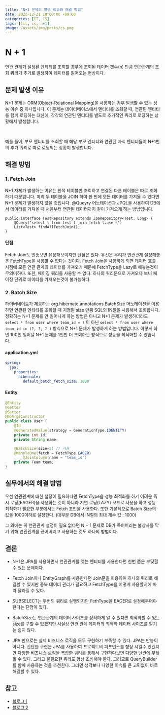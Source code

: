 ```yaml
---
title: "N+1 문제의 발생 이유와 해결 방법"
date: 2023-12-21 18:00:00 +09:00
categories: [IT, CS]
tags: [til, cs, n+1]
image: /assets/img/posts/cs.png
---
```



# N + 1
연관 관계가 설정된 엔티티를 조회할 경우에 조회된 데이터 갯수(n) 만큼 연관관계의 조회 쿼리가 추가로 발생하여 데이터를 읽어오는 현상이다.

## 문제 발생 이유
N+1 문제는 ORM(Object-Relational Mapping)을 사용하는 경우 발생할 수 있는 성능 이슈 중 하나입니다. 이 문제는 데이터베이스에서 엔티티를 조회할 때, 연관된 엔티티를 함께 로딩하는 대신에, 각각의 연관된 엔티티를 별도로 추가적인 쿼리로 로딩하는 상황에서 발생합니다.

<br/>

예를 들어, 부모 엔티티를 조회할 때 해당 부모 엔티티와 연관된 자식 엔티티들이 N+1번의 추가 쿼리로 따로 로딩되는 상황이 발생합니다.

## 해결 방법

### 1. Fetch Join
N+1 자체가 발생하는 이유는 한쪽 테이블만 조회하고 연결된 다른 테이블은 따로 조회하기 때문입니다. 미리 두 테이블을 JOIN 하여 한 번에 모든 데이터를 가져올 수 있다면  N+1 문제가 발생하지 않을 것입니다.
@Queyry 어노테이션과 JPQL을 사용하여 DB에서 데이터를 가져올 때 처음부터 연관된 데이터까지 같이 가져오게 하는 방법입니다.
```
public interface TestRepository extends JpaRepository<Test, Long> {
	@Query("select t from test t join fetch t.users")
	List<Test> findAllFetchJoin();
}
```

#### 단점
Fetch Join도 언뜻보면 유용해보이지만 단점은 있다. 우선은 우리가 연관관계 설정해놓은 FetchType을 사용할 수 없다는 것이다. Fetch Join을 사용하게 되면 데이터 호출 시점에 모든 연관 관계의 데이터를 가져오기 때문에 FetchType을 Lazy로 해놓는것이 무의미하다.
또한, 페이징 쿼리를 사용할 수 없다. 하나의 쿼리문으로 가져오다 보니 페이징 단위로 데이터를 가져오는것이 불가능하다.


### 2. Batch Size
하이버네이트가 제공하는 org.hibernate.annotations.BatchSize 어노테이션을 이용하면 연관된 엔티티를 조회할 때 지정된 size 만큼 SQL의 IN절을 사용해서 조회합니다. 
정확히는 N+1 문제를 안 일어나게 하는 방법은 아니고 N+1 문제가 발생하더라도 `select * from user where team_id = ?` 이 아닌 `select * from user where team_id in (?, ?, ? )` 방식으로 N+1 문제가 발생하게 하는 방법입니다.
이렇게 하면 100번 일어날 N+1 문제를 1번만 더 조회하는 방식으로 성능을 최적화할 수 있습니다.

#### application.yml
```yaml
spring:
  jpa:
    properties:
      hibernate:
        default_batch_fetch_size: 1000
```

#### Entity
```java
@Entity
@Getter
@Setter
@NoArgsConstructor
public class User {
    @Id
    @GeneratedValue(strategy = GenerationType.IDENTITY)
    private int id;
    private String name;

    @BatchSize(size=5) // 사용
    @ManyToOne(fetch = FetchType.EAGER)
		@JoinColumn(name = "team_id")
    private Team team;
}
```


## 실무에서의 해결 방법
우선 연관관계에 대한 설정이 필요하다면 FetchType을 성능 최적화를 하기 어려운 즉시 로딩(EAGER)을 사용하는 것이 아니라 지연 로딩(LAZY) 모드로 사용을 하고 성능 최적화가 필요한 부분에서는 Fetch 조인을 사용한다. 또한 기본적으로 Batch Size의 값을 1000이하로 설정한다. (대부분 DB에서 IN절의 최대 개수 값 : 1000)

그 외에는 꼭 연관관계 설정이 필요 없다면 N + 1 문제로 DB가 죽어버리는 불상사를 막기 위해 연관관계를 끊어버리고 사용하는 것도 하나의 방법이다.


## 결론

+ N+1은 JPA를 사용하면서 연관관계를 맺는 엔티티를 사용한다면 한번 쯤은 부딪힐 수 있는 문제이다.

+ Fetch Join이나 EntityGraph를 사용한다면 Join문을 이용하여 하나의 쿼리로 해결할 수 있지만 중복 데이터 관리가 필요하고 FetchType을 어떻게 사용할지에 따라 달라질 수 있다.

+ SUBSELECT는 두번의 쿼리로 실행되지만 FethType을 EAGER로 설정해두어야 한다는 단점이 있다.

+ BatchSize는 연관관계의 데이터 사이즈를 정확하게 알 수 있다면 최적화할 수 있는 size를 구할 수 있겠지만 사실상 연관 관계 데이터의 최적화 데이터 사이즈를 알기는 쉽지 않다.

+ JPA 만으로는 실제 비즈니스 로직을 모두 구현하기 부족할 수 있다. JPA는 만능이 아니다. 간단한 구현은 JPA를 사용하여 프로젝트의 퍼포먼스를 향상 시킬수 있겠지만 다양한 비즈니스 로직을 복잡한 쿼리를 통해서 구현하다보면 다양한 난관에 부딪힐 수 있다. 그리고 불필요한 쿼리도 항상 조심해야 한다. 그러므로 QueryBuilder를 함께 사용하는 것을 추천한다. 그러면 생각보다 다양한 이슈를 큰 고민없이 바로 해결할 수 있다.



## 참고

+ [블로그 1](https://incheol-jung.gitbook.io/docs/q-and-a/spring/n+1)
+ [블로그 2](https://programmer93.tistory.com/83)